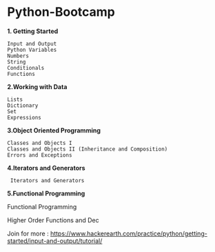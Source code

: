 # Python-Bootcamp
**1. Getting Started**

    Input and Output
    Python Variables
    Numbers
    String
    Conditionals
    Functions
    
 **2.Working with Data**
 
    Lists
    Dictionary
    Set
    Expressions

**3.Object Oriented Programming**

    Classes and Objects I
    Classes and Objects II (Inheritance and Composition)
    Errors and Exceptions
    
    
 **4.Iterators and Generators**
 
     Iterators and Generators
     

**5.Functional Programming**

   Functional Programming
   
   Higher Order Functions and Dec
   
   
  Join for more : https://www.hackerearth.com/practice/python/getting-started/input-and-output/tutorial/
